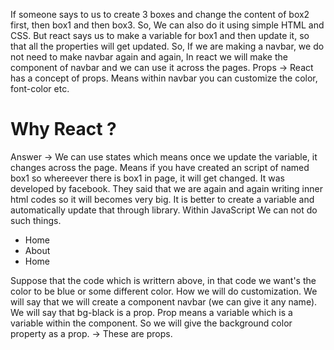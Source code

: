 If someone says to us to create 3 boxes and change the content of box2 first, then box1 and then box3. So, We can also do it using simple HTML and CSS. But react says us to make a variable for box1 and then update it, so that all the properties will get updated.
So, If we are making a navbar, we do not need to make navbar again and again, In react we will make the component of navbar and we can use it across the pages.
Props -> React has a concept of props. Means within navbar you can customize the color, font-color etc.

# Why React ?
Answer -> We can use states which means once we update the variable, it changes across the page.
Means if you have created an script of named box1 so whereever there is box1 in page, it will get changed.
It was developed by facebook. They said that we are again and again writing inner html codes so it will becomes very big.
It is better to create a variable and automatically update that through library. Within JavaScript We can not do such things.

<nav class="bg-black">
        <ul class = "red">
            <li>Home</li>
            <li>About</li>
            <li>Home</li>
        </ul>
    </nav>

Suppose that the code which is writtern above, in that code we want's the color to be blue or some different color. How we will do customization.
We will say that we will create a component navbar (we can give it any name).
We will say that bg-black is a prop. Prop means a variable which is a variable within the component. So we will give the background color property as a prop.
<NavBar color = "red" background="blue"/> -> These are props.
